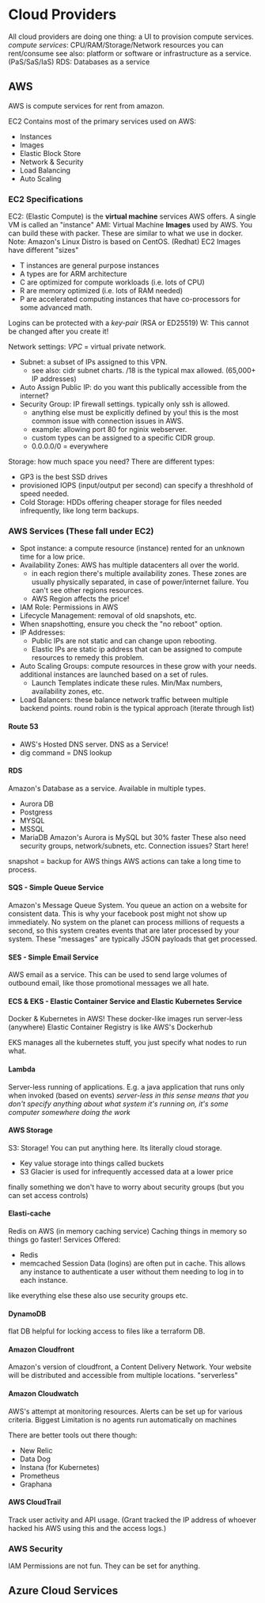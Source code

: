# Cloud Providers

All cloud providers are doing one thing: a UI to provision compute services.
*compute services*: CPU/RAM/Storage/Network resources you can rent/consume
see also: platform or software or infrastructure as a service. (PaS/SaS/IaS)
RDS: Databases as a service

## AWS

AWS is compute services for rent from amazon.

EC2 Contains most of the primary services used on AWS:
- Instances
- Images
- Elastic Block Store
- Network & Security
- Load Balancing
- Auto Scaling

### EC2 Specifications

EC2: (Elastic Compute) is the **virtual machine** services AWS offers. A single VM is called an "instance"
AMI: Virtual Machine **Images** used by AWS. You can build these with packer. These are similar to what we use in docker.
  Note: Amazon's Linux Distro is based on CentOS. (Redhat)
EC2 Images have different "sizes"
- T instances are general purpose instances
- A types are for ARM architecture
- C are optimized for compute workloads (i.e. lots of CPU)
- R are memory optimized (i.e. lots of RAM needed)
- P are accelerated computing instances that have co-processors for some advanced math.

Logins can be protected with a *key-pair* (RSA or ED25519)
    W: This cannot be changed after you create it!

Network settings: *VPC* = virtual private network.
- Subnet: a subset of IPs assigned to this VPN.
  - see also: cidr subnet charts. /18 is the typical max allowed. (65,000+ IP addresses)
- Auto Assign Public IP: do you want this publically accessible from the internet?
- Security Group: IP firewall settings. typically only ssh is allowed.
  - anything else must be explicitly defined by you! this is the most common issue with connection issues in AWS.
  - example: allowing port 80 for nginix webserver.
  - custom types can be assigned to a specific CIDR group.
  - 0.0.0.0/0 = everywhere

Storage: how much space you need? There are different types:
- GP3 is the best SSD drives
- provisioned IOPS (input/output per second) can specify a threshhold of speed needed.
- Cold Storage: HDDs offering cheaper storage for files needed infrequently, like long term backups.

### AWS Services (These fall under EC2)

- Spot instance: a compute resource (instance) rented for an unknown time for a low price.
- Availability Zones: AWS has multiple datacenters all over the world.
  - in each region there's multiple availability zones. These zones are usually physically separated, in case of power/internet failure. You can't see other regions resources.
  - AWS Region affects the price!
- IAM Role: Permissions in AWS
- Lifecycle Management: removal of old snapshots, etc.
- When snapshotting, ensure you check the "no reboot" option.
- IP Addresses: 
  - Public IPs are not static and can change upon rebooting.
  - Elastic IPs are static ip address that can be assigned to compute resources to remedy this problem.
- Auto Scaling Groups: compute resources in these grow with your needs. additional instances are launched based on a set of rules.
  - Launch Templates indicate these rules. Min/Max numbers, availability zones, etc.
- Load Balancers: these balance network traffic between multiple backend points. round robin is the typical approach (iterate through list)

#### Route 53

- AWS's Hosted DNS server. DNS as a Service!
- dig command = DNS lookup

#### RDS

Amazon's Database as a service. Available in multiple types.
- Aurora DB
- Postgress
- MYSQL
- MSSQL
- MariaDB
Amazon's Aurora is MySQL but 30% faster
These also need security groups, network/subnets, etc. Connection issues? Start here!

snapshot = backup for AWS things
AWS actions can take a long time to process.

#### SQS - Simple Queue Service

Amazon's Message Queue System.
You queue an action on a website for consistent data. This is why your facebook post might not show up immediately.
No system on the planet can process millions of requests a second, so this system creates events that are later processed by your system.
These "messages" are typically JSON payloads that get processed.

#### SES - Simple Email Service

AWS email as a service.
This can be used to send large volumes of outbound email, like those promotional messages we all hate.

#### ECS & EKS - Elastic Container Service and Elastic Kubernetes Service

Docker & Kubernetes in AWS!
These docker-like images run server-less (anywhere)
Elastic Container Registry is like AWS's Dockerhub

EKS manages all the kubernetes stuff, you just specify what nodes to run what.

#### Lambda

Server-less running of applications. E.g. a java application that runs only when invoked (based on events)
*server-less in this sense means that you don't specify anything about what system it's running on, it's some computer somewhere doing the work*

#### AWS Storage

S3: Storage! You can put anything here. Its literally cloud storage.
- Key value storage into things called buckets
- S3 Glacier is used for infrequently accessed data at a lower price

finally something we don't have to worry about security groups (but you can set access controls)

#### Elasti-cache

Redis on AWS (in memory caching service)
Caching things in memory so things go faster!
Services Offered:
- Redis
- memcached
Session Data (logins) are often put in cache. This allows any instance to authenticate a user without them needing to log in to each instance.

like everything else these also use security groups etc.

#### DynamoDB

flat DB helpful for locking access to files like a terraform DB.

#### Amazon Cloudfront

Amazon's version of cloudfront, a Content Delivery Network.
Your website will be distributed and accessible from multiple locations. "serverless"

#### Amazon Cloudwatch

AWS's attempt at monitoring resources. Alerts can be set up for various criteria. 
Biggest Limitation is no agents run automatically on machines

There are better tools out there though:
- New Relic
- Data Dog
- Instana (for Kubernetes)
- Prometheus
- Graphana

#### AWS CloudTrail

Track user activity and API usage.
(Grant tracked the IP address of whoever hacked his AWS using this and the access logs.)

### AWS Security

IAM Permissions are not fun. They can be set for anything.

## Azure Cloud Services
